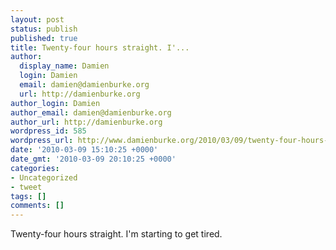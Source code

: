 ```yaml
---
layout: post
status: publish
published: true
title: Twenty-four hours straight. I'...
author:
  display_name: Damien
  login: Damien
  email: damien@damienburke.org
  url: http://damienburke.org
author_login: Damien
author_email: damien@damienburke.org
author_url: http://damienburke.org
wordpress_id: 585
wordpress_url: http://www.damienburke.org/2010/03/09/twenty-four-hours-straight-i/
date: '2010-03-09 15:10:25 +0000'
date_gmt: '2010-03-09 20:10:25 +0000'
categories:
- Uncategorized
- tweet
tags: []
comments: []
---
```

<p>Twenty-four hours straight. I'm starting to get tired.</p>
